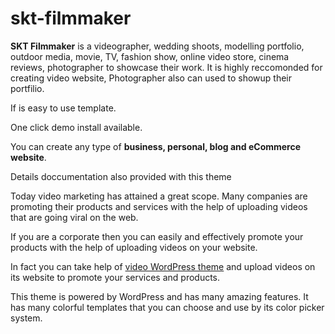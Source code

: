 # skt-filmmaker
**SKT Filmmaker** is a videographer, wedding shoots, modelling portfolio, outdoor media, movie, TV, fashion show, online video store, cinema reviews, photographer to showcase their work.
It is highly reccomonded for creating video website, Photographer also can used to showup their portfilio. 

If is easy to use template.

One click demo install available.

You can create any type of **business, personal, blog and eCommerce website**.

Details doccumentation also provided with this theme

Today video marketing has attained a great scope. Many companies are promoting their products and services with the help of uploading videos that are going viral on the web. 

If you are a corporate then you can easily and effectively promote your products with the help of uploading videos on your website. 

In fact you can take help of [video WordPress theme](https://www.sktthemes.org/shop/video-wordpress-theme/) and upload videos on its website to promote your services and products.

This theme is powered by WordPress and has many amazing features. It has many colorful templates that you can choose and use by its color picker system.
